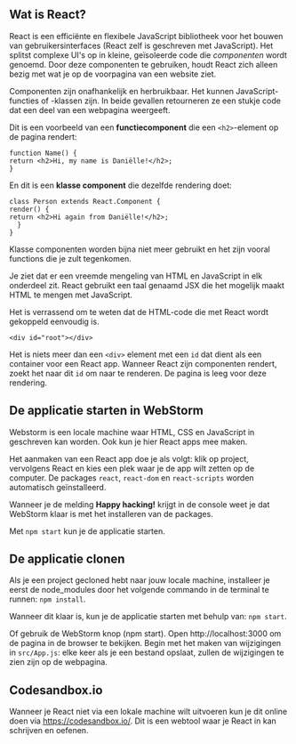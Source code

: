 ## Wat is React?

React is een efficiënte en flexibele JavaScript bibliotheek voor het bouwen van gebruikersinterfaces (React zelf is geschreven met JavaScript). Het splitst complexe UI's op in kleine, geïsoleerde code die <i>componenten</i> wordt genoemd. Door deze componenten te gebruiken, houdt React zich alleen bezig met wat je op de voorpagina van een website ziet.

Componenten zijn onafhankelijk en herbruikbaar. Het kunnen JavaScript-functies of -klassen zijn. In beide gevallen retourneren ze een stukje code dat een deel van een webpagina weergeeft.

Dit is een voorbeeld van een <b>functiecomponent</b> die een `<h2>`-element op de pagina rendert:

    function Name() {
    return <h2>Hi, my name is Daniëlle!</h2>;
    }

En dit is een <b>klasse component</b> die dezelfde rendering doet:

    class Person extends React.Component {
    render() {
    return <h2>Hi again from Daniëlle!</h2>;
      }
    }

Klasse componenten worden bijna niet meer gebruikt en het zijn vooral functions die je zult tegenkomen.

Je ziet dat er een vreemde mengeling van HTML en JavaScript in elk onderdeel zit. React gebruikt een taal genaamd JSX die het mogelijk maakt HTML te mengen met JavaScript. 

Het is verrassend om te weten dat de HTML-code die met React wordt gekoppeld eenvoudig is.

    <div id="root"></div>

Het is niets meer dan een `<div>` element met een `id` dat dient als een container voor een React app. Wanneer React zijn componenten rendert, zoekt het naar dit `id` om naar te renderen. De pagina is leeg voor deze rendering.

## De applicatie starten in WebStorm

Webstorm is een locale machine waar HTML, CSS en JavaScript in geschreven kan worden. Ook kun je hier React apps mee maken.

Het aanmaken van een React app doe je als volgt: klik op project, vervolgens React en kies een plek waar je de app wilt zetten op de computer. De packages `react`, `react-dom` en `react-scripts` worden automatisch geïnstalleerd.

Wanneer je de melding <b>Happy hacking!</b> krijgt in de console weet je dat WebStorm klaar is met het installeren van de packages.

Met `npm start` kun je de applicatie starten.

## De applicatie clonen
Als je een project gecloned hebt naar jouw locale machine, installeer je eerst de node_modules door het volgende commando in de terminal te runnen: `npm install`.

Wanneer dit klaar is, kun je de applicatie starten met behulp van: `npm start`.

Of gebruik de WebStorm knop (npm start). Open http://localhost:3000 om de pagina in de browser te bekijken.
Begin met het maken van wijzigingen in `src/App.js`: elke keer als je een bestand opslaat, zullen de wijzigingen te zien zijn op de webpagina.

## Codesandbox.io

Wanneer je React niet via een lokale machine wilt uitvoeren kun je dit online doen via https://codesandbox.io/. Dit is een webtool waar je React in kan schrijven en oefenen.